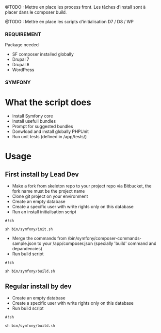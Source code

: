 @TODO : Mettre en place les process front. Les tâches d'install sont à placer dans le composer build.

@TODO : Mettre en place les scripts d'initialisation D7 / D8 / WP

### REQUIREMENT ###
Package needed
* SF
composer installed globally
* Drupal 7
* Drupal 8
* WordPress

### SYMFONY ###

# What the script does
* Install Symfony core
* Install usefull bundles
* Prompt for suggested bundles
* Donwload and install globally PHPUnit
* Run unit tests (defined in /app/tests/)

# Usage

## First install by Lead Dev
* Make a fork from skeleton repo to your project repo via Bitbucket, the fork name must be the project name
* Clone git project on your environment
* Create an empty database
* Create a specific user with write rights only on this database
* Run an install initialisation script

```
#!sh

sh bin/symfony/init.sh
```

* Merge the commands from /bin/symfony/composer-commands-sample.json to your /app/composer.json (specially 'build' command and depandencies)
* Run build script

```
#!sh

sh bin/symfony/build.sh
```


## Regular install by dev
* Create an empty database
* Create a specific user with write rights only on this database
* Run build script

```
#!sh

sh bin/symfony/build.sh
```